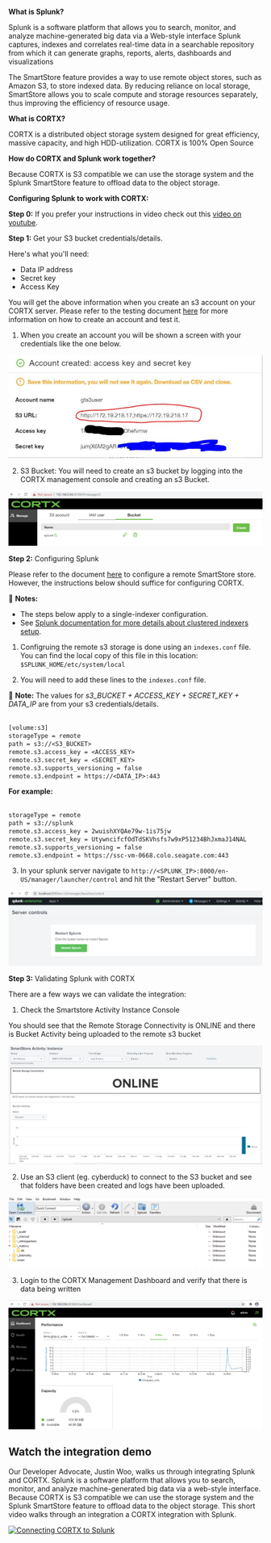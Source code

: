 **What is Splunk?**

Splunk is a software platform that allows you to search, monitor, and analyze machine-generated big data via a Web-style interface
Splunk captures, indexes and correlates real-time data in a searchable repository from which it can generate graphs, reports, alerts, dashboards and visualizations

The SmartStore feature provides a way to use remote object stores, such as Amazon S3, to store indexed data. By reducing reliance on local storage, SmartStore allows you to scale compute and storage resources separately, thus improving the efficiency of resource usage.

**What is CORTX?**

CORTX is a distributed object storage system designed for great efficiency, massive capacity, and high HDD-utilization. CORTX is 100% Open Source

**How do CORTX and Splunk work together?**

Because CORTX is S3 compatible we can use the storage system and the Splunk SmartStore feature to offload data to the object storage.

**Configuring Splunk to work with CORTX:**

**Step 0:** If you prefer your instructions in video check out this [video on youtube](http://bit.ly/cortx-splunk).

**Step 1:**  Get your S3 bucket credentials/details.

Here's what you'll need:

* Data IP address 
* Secret key 
* Access Key

You will get the above information when you create an s3 account on your CORTX server. Please refer to the testing document [here](https://github.com/Seagate/cortx/blob/main/doc/testing_io.rst) for more information on how to create an account and test it.

1. When you create an account you will be shown a screen with your credentials like the one below.

![image](splunk/s3credentials.png)

2. S3 Bucket: You will need to create an s3 bucket by logging into the CORTX management console and creating an s3 Bucket.

![image](splunk/s3Bucket.png)

**Step 2:** Configuring Splunk

Please refer to the document [here](https://docs.splunk.com/Documentation/Splunk/8.0.6/Indexer/ConfigureremotestoreforSmartStore) to configure a remote SmartStore store. However, the instructions below should suffice for configuring CORTX. 

:page_with_curl: **Notes:** 

* The steps below apply to a single-indexer configuration. 
* See [Splunk documentation for more details about clustered indexers setup](https://docs.splunk.com/Documentation/Splunk/8.1.1/Indexer/UsetheCLI).

1. Configruing the remote s3 storage is done using an `indexes.conf` file. You can find the local copy of this file in this location: `$SPLUNK_HOME/etc/system/local`  

2. You will need to add these lines to the `indexes.conf` file.

:page_with_curl: **Note:** The values for *s3_BUCKET + ACCESS_KEY + SECRET_KEY + DATA_IP* are from your s3 credentials/details. 

```shell

[volume:s3]
storageType = remote
path = s3://<S3_BUCKET>
remote.s3.access_key = <ACCESS_KEY>
remote.s3.secret_key = <SECRET_KEY>
remote.s3.supports_versioning = false
remote.s3.endpoint = https://<DATA_IP>:443
```

**For example:**

```shell

storageType = remote
path = s3://splunk
remote.s3.access_key = 2wuishXYQAe79w-1is75jw
remote.s3.secret_key = UtywncifcfOdTdSKVhsfs7w9xP51234BhJxmaJ14NAL
remote.s3.supports_versioning = false
remote.s3.endpoint = https://ssc-vm-0668.colo.seagate.com:443
```

3. In your splunk server navigate to `http://<SPLUNK_IP>:8000/en-US/manager/launcher/control` and hit the "Restart Server" button.

![image](splunk/restartSplunk.png)


**Step 3:** Validating Splunk with CORTX

There are a few ways we can validate the integration:

1) Check the Smartstore Activity Instance Console

You should see that the Remote Storage Connectivity is ONLINE and there is Bucket Activity being uploaded to the remote s3 bucket

![image](splunk/serverOnline.png)

2) Use an S3 client (eg. cyberduck) to connect to the S3 bucket and see that folders have been created and logs have been uploaded.

![image](splunk/cyberduck.png)

3) Login to the CORTX Management Dashboard and verify that there is data being written

![image](splunk/CORTXdashboard.png)

## Watch the integration demo 

Our Developer Advocate, Justin Woo, walks us through integrating Splunk and CORTX. Splunk is a software platform that allows you to search, monitor, and analyze machine-generated big data via a web-style interface. Because CORTX is S3 compatible we can use the storage system and the Splunk SmartStore feature to offload data to the object storage. This short video walks through an integration a CORTX integration with Splunk. 
   
[![Connecting CORTX to Splunk](https://img.youtube.com/vi/rBAIloua4p0/0.jpg)](https://www.youtube.com/watch?v=rBAIloua4p0)
